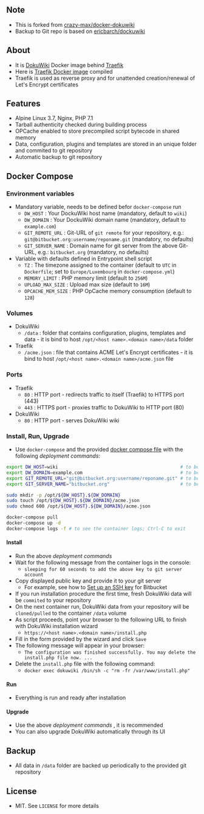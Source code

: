 ## Note

* This is forked from [crazy-max/docker-dokuwiki](https://github.com/crazy-max/docker-dokuwiki)
* Backup to Git repo is based on [ericbarch/dockuwiki](https://github.com/ericbarch/dockuwiki)

## About

* It is [DokuWiki](https://www.dokuwiki.org/dokuwiki) Docker image behind [Traefik](https://github.com/containous/traefik)
* Here is [Traefik Docker image](https://github.com/containous/traefik-library-image) compiled
* Traefik is used as reverse proxy and for unattended creation/renewal of Let's Encrypt certificates

## Features

* Alpine Linux 3.7, Nginx, PHP 7.1
* Tarball authenticity checked during building process
* OPCache enabled to store precompiled script bytecode in shared memory
* Data, configuration, plugins and templates are stored in an unique folder and commited to git repository
* Automatic backup to git repository

## Docker Compose

### Environment variables

* Mandatory variable, needs to be defined befor `docker-compose` run
    * `DW_HOST` : Your DockuWiki host name (mandatory, default to `wiki`)
    * `DW_DOMAIN` : Your DockuWiki domain name (mandatory, default to `example.com`)
    * `GIT_REMOTE_URL` : Git-URL of `git remote` for your repository, e.g.: `git@bitbucket.org:username/reponame.git` (mandatory, no defaults) 
    * `GIT_SERVER_NAME` : Domain name for git server from the above Git-URL, e.g.: `bitbucket.org` (mandatory, no defaults)
* Variable with defaults defined in Entrypoint shell script
    * `TZ` : The timezone assigned to the container (default to `UTC` in `Dockerfile`; set to `Europe/Luxembourg` in `docker-compose.yml`)
    * `MEMORY_LIMIT` : PHP memory limit (default to `256M`)
    * `UPLOAD_MAX_SIZE` : Upload max size (default to `16M`)
    * `OPCACHE_MEM_SIZE` : PHP OpCache memory consumption (default to `128`)

### Volumes

* DokuWiki
    * `/data` : folder that contains configuration, plugins, templates and data - it is bind to host `/opt/<host name>.<domain name>/data` folder
* Traefik
    * `/acme.json` : file that contains ACME Let's Encrypt certificates - it is bind to host `/opt/<host name>.<domain name>/acme.json` file

### Ports

* Traefik
    * `80` : HTTP port - redirects traffic to itself (Traefik) to HTTPS port (443)
    * `443` : HTTPS port - proxies traffic to DokuWiki to HTTP port (80)
* DokuWiki
    * `80` : HTTP port - serves DokuWiki wiki

### Install, Run, Upgrade

* Use `docker-compose` and the provided [docker compose file](docker-compose.yml) with the following _deployment commands_:

```bash
export DW_HOST=wiki                                             # to be changed to your host name
export DW_DOMAIN=example.com                                    # to be changed to your domain name
export GIT_REMOTE_URL="git@bitbucket.org:username/reponame.git" # to be changed to your repo git-url
export GIT_SERVER_NAME="bitbucket.org"                          # to be changed to your git server domain name from the above git-url

sudo mkdir -p /opt/${DW_HOST}.${DW_DOMAIN}
sudo touch /opt/${DW_HOST}.${DW_DOMAIN}/acme.json
sudo chmod 600 /opt/${DW_HOST}.${DW_DOMAIN}/acme.json

docker-compose pull
docker-compose up -d
docker-compose logs -f # to see the container logs; Ctrl-C to exit
```

#### Install

* Run the above _deployment commands_
* Wait for the following message from the container logs in the console:
    * `sleeping for 60 seconds to add the above key to git server account`
* Copy displayed public key and provide it to your git server
    * For example, see how to [Set up an SSH key](https://confluence.atlassian.com/bitbucket/set-up-an-ssh-key-728138079.html) for Bitbucket
* If you run installation procedure the first time, fresh DokuWiki data will be `commited` to your repository
* On the next container run, DokuWiki data from your repository will be `cloned/pulled` to the container `/data` volume
* As script proceeds, point your browser to the following URL to finish with DokuWiki installation wizard
    * `https://<host name>.<domain name>/install.php`
* Fill in the form provided by the wizard and click `Save`
* The following message will appear in your browser:
    * `The configuration was finished successfully. You may delete the install.php file now. ... `
* Delete the `install.php` file with the following command:
    * `docker exec dokuwiki /bin/sh -c "rm -fr /var/www/install.php"`

#### Run

* Everything is run and ready after installation

#### Upgrade

* Use the above _deployment commands_ , it is recommended
* You can also upgrade DokuWiki automatically through its UI

## Backup

* All data in `/data` folder are backed up periodically to the provided git repository

## License

* MIT. See `LICENSE` for more details
